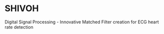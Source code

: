 # SHIVOH
Digital Signal Processing - Innovative Matched Filter creation for ECG heart rate detection 
